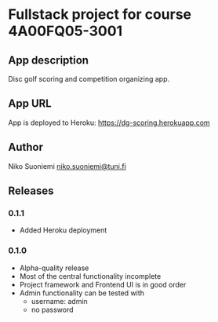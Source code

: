 # Fullstack project for course 4A00FQ05-3001

## App description

Disc golf scoring and competition organizing app.

## App URL

App is deployed to Heroku: <https://dg-scoring.herokuapp.com>

## Author

Niko Suoniemi <niko.suoniemi@tuni.fi>

## Releases

### 0.1.1

* Added Heroku deployment

### 0.1.0

* Alpha-quality release
* Most of the central functionality incomplete
* Project framework and Frontend UI is in good order
* Admin functionality can be tested with
    * username: admin
    * no password
